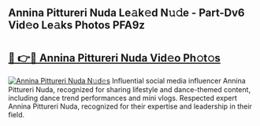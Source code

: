 ## Annina Pittureri Nuda Le𝚊k𝚎d N𝚞𝚍e - Part-Dv6 Vid𝚎o Le𝚊ks Photos PFA9z

# <h2><a href="http://fbbpqi7.evod.top/?m=Annina+Pittureri+Nuda">🔗 👉🔴 Annina Pittureri Nuda Vid𝚎o Ph𝚘t𝚘s</a></h2>

[![Annina Pittureri Nuda N𝚞d𝚎s](https://i.imgur.com/8V9OHl7.gif)](http://fbbpqi7.evod.top/?m=Annina+Pittureri+Nuda)
Influential social media influencer Annina Pittureri Nuda, recognized for sharing lifestyle and dance-themed content, including dance trend performances and mini vlogs. Respected expert Annina Pittureri Nuda, recognized for their expertise and leadership in their field. 
